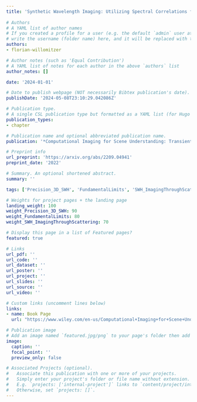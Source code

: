 ```yaml
---
title: 'Synthetic Wavelength Imaging: Utilizing Spectral Correlations for High-Precision Time-of-Flight Sensing'
  
# Authors
# A YAML list of author names
# If you created a profile for a user (e.g. the default `admin` user at `content/authors/admin/`), 
# write the username (folder name) here, and it will be replaced with their full name and linked to their profile.
authors:
- florian-willomitzer

# Author notes (such as 'Equal Contribution')
# A YAML list of notes for each author in the above `authors` list
author_notes: []

date: '2024-01-01'

# Date to publish webpage (NOT necessarily Bibtex publication's date).
publishDate: '2024-05-08T23:10:29.042086Z'

# Publication type.
# A single CSL publication type but formatted as a YAML list (for Hugo requirements).
publication_types:
- chapter

# Publication name and optional abbreviated publication name.
publication: '*Computational Imaging for Scene Understanding: Transient, Spectral, and Polarimetric Analysis*'

# Preprint info
url_preprint: 'https://arxiv.org/abs/2209.04941'
preprint_date: '2022'

# Summary. An optional shortened abstract.
summary: ''

tags: ['Precision_3D_SWH', 'FundamentalLimits', 'SWH_ImagingThroughScattering']

# Weights for project pages + the landing page
landing_weight: 100
weight_Precision_3D_SWH: 90
weight_FundamentalLimits: 80
weight_SWH_ImagingThroughScattering: 70

# Display this page in a list of Featured pages?
featured: true

# Links
url_pdf: ''
url_code: ''
url_dataset: ''
url_poster: ''
url_project: ''
url_slides: ''
url_source: ''
url_video: ''

# Custom links (uncomment lines below)
links:
- name: Book Page
  url: "https://www.wiley.com/en-us/Computational+Imaging+for+Scene+Understanding%3A+Transient%2C+Spectral%2C+and+Polarimetric+Analysis-p-9781394284429"

# Publication image
# Add an image named `featured.jpg/png` to your page's folder then add a caption below.
image:
  caption: ''
  focal_point: ''
  preview_only: false

# Associated Projects (optional).
#   Associate this publication with one or more of your projects.
#   Simply enter your project's folder or file name without extension.
#   E.g. `projects: ['internal-project']` links to `content/project/internal-project/index.md`.
#   Otherwise, set `projects: []`.
---
```

